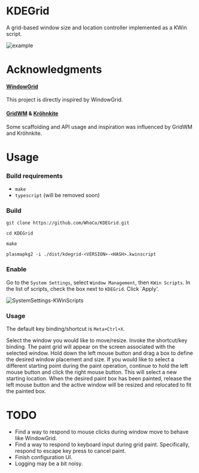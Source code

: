 # KDEGrid
A grid-based window size and location controller implemented as a KWin script.

![example](https://user-images.githubusercontent.com/12092720/173101522-6ec9ebf0-ec74-4d1f-8afd-e74b79493b8a.gif)

# Acknowledgments
#### [WindowGrid](http://windowgrid.net)
This project is directly inspired by WindowGrid.

#### [GridWM](https://github.com/criticalsoft/GridWM) & [Kröhnkite](https://github.com/esjeon/krohnkite)
Some scaffolding and API usage and inspiration was influenced by GridWM and Kröhnkite.

# Usage
### Build requirements
* `make`
* `typescript` (will be removed soon)

### Build
`git clone https://github.com/WhoCo/KDEGrid.git`

`cd KDEGrid`

`make`

`plasmapkg2 -i ./dist/kdegrid-<VERSION>-<HASH>.kwinscript`

### Enable
Go to the `System Settings`, select `Window Management`, then `KWin Scripts`. In the list of scripts, check the box next to `KDEGrid`. Click `Apply'.

![SystemSettings-KWinScripts](https://user-images.githubusercontent.com/12092720/173101595-2f64b539-48e4-4ca3-ab58-3d140bcaf764.png)

### Usage
The default key binding/shortcut is `Meta+Ctrl+X`.

Select the window you would like to move/resize. Invoke the shortcut/key binding.
The paint grid will appear on the screen associated with the selected window.
Hold down the left mouse button and drag a box to define the desired window placement
and size. If you would like to select a different starting point during the paint
operation, continue to hold the left mouse button and click the right mouse button.
This will select a new starting location. When the desired paint box has been painted,
release the left mouse button and the active window will be resized and relocated to
fit the painted box.

# TODO
* Find a way to respond to mouse clicks during window move to behave like WindowGrid.
* Find a way to respond to keyboard input during grid paint. Specifically, respond to escape key press to cancel paint.
* Finish configuration UI.
* Logging may be a bit noisy.